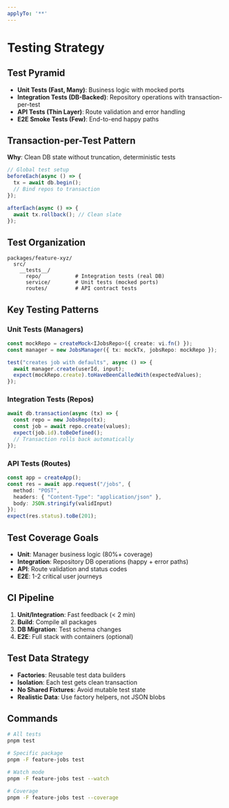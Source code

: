 ```yaml
---
applyTo: '**'
---
```


# Testing Strategy

## Test Pyramid

- **Unit Tests (Fast, Many)**: Business logic with mocked ports
- **Integration Tests (DB-Backed)**: Repository operations with transaction-per-test
- **API Tests (Thin Layer)**: Route validation and error handling
- **E2E Smoke Tests (Few)**: End-to-end happy paths

## Transaction-per-Test Pattern

**Why**: Clean DB state without truncation, deterministic tests

```typescript
// Global test setup
beforeEach(async () => {
  tx = await db.begin();
  // Bind repos to transaction
});

afterEach(async () => {
  await tx.rollback(); // Clean slate
});
```

## Test Organization

```
packages/feature-xyz/
  src/
    __tests__/
      repo/           # Integration tests (real DB)
      service/        # Unit tests (mocked ports)
      routes/         # API contract tests
```

## Key Testing Patterns

### Unit Tests (Managers)
```typescript
const mockRepo = createMock<IJobsRepo>({ create: vi.fn() });
const manager = new JobsManager({ tx: mockTx, jobsRepo: mockRepo });

test("creates job with defaults", async () => {
  await manager.create(userId, input);
  expect(mockRepo.create).toHaveBeenCalledWith(expectedValues);
});
```

### Integration Tests (Repos)
```typescript
await db.transaction(async (tx) => {
  const repo = new JobsRepo(tx);
  const job = await repo.create(values);
  expect(job.id).toBeDefined();
  // Transaction rolls back automatically
});
```

### API Tests (Routes)
```typescript
const app = createApp();
const res = await app.request("/jobs", {
  method: "POST",
  headers: { "Content-Type": "application/json" },
  body: JSON.stringify(validInput)
});
expect(res.status).toBe(201);
```

## Test Coverage Goals

- **Unit**: Manager business logic (80%+ coverage)
- **Integration**: Repository DB operations (happy + error paths)
- **API**: Route validation and status codes
- **E2E**: 1-2 critical user journeys

## CI Pipeline

1. **Unit/Integration**: Fast feedback (< 2 min)
2. **Build**: Compile all packages
3. **DB Migration**: Test schema changes
4. **E2E**: Full stack with containers (optional)

## Test Data Strategy

- **Factories**: Reusable test data builders
- **Isolation**: Each test gets clean transaction
- **No Shared Fixtures**: Avoid mutable test state
- **Realistic Data**: Use factory helpers, not JSON blobs

## Commands

```bash
# All tests
pnpm test

# Specific package
pnpm -F feature-jobs test

# Watch mode
pnpm -F feature-jobs test --watch

# Coverage
pnpm -F feature-jobs test --coverage
```

